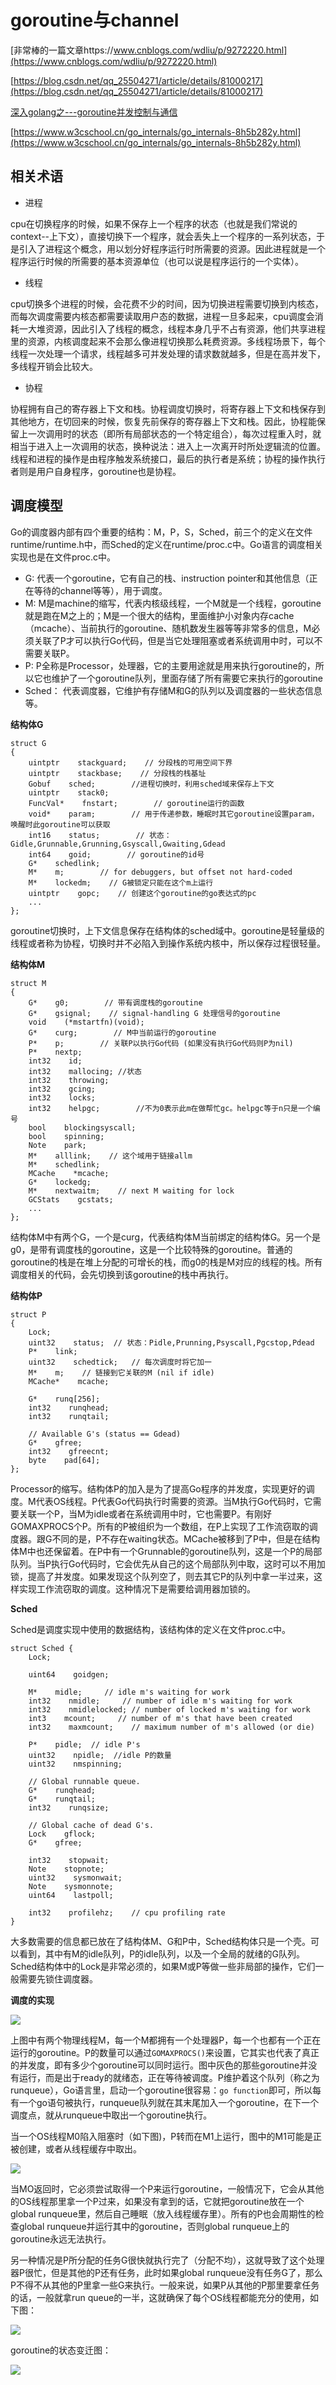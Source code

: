 # goroutine与channel #

[非常棒的一篇文章https://www.cnblogs.com/wdliu/p/9272220.html](https://www.cnblogs.com/wdliu/p/9272220.html)

[https://blog.csdn.net/qq_25504271/article/details/81000217](https://blog.csdn.net/qq_25504271/article/details/81000217)

[深入golang之---goroutine并发控制与通信](https://studygolang.com/articles/13343)

[https://www.w3cschool.cn/go_internals/go_internals-8h5b282y.html](https://www.w3cschool.cn/go_internals/go_internals-8h5b282y.html)

## 相关术语 ##

- 进程

cpu在切换程序的时候，如果不保存上一个程序的状态（也就是我们常说的context--上下文），直接切换下一个程序，就会丢失上一个程序的一系列状态，于是引入了进程这个概念，用以划分好程序运行时所需要的资源。因此进程就是一个程序运行时候的所需要的基本资源单位（也可以说是程序运行的一个实体）。

- 线程

cpu切换多个进程的时候，会花费不少的时间，因为切换进程需要切换到内核态，而每次调度需要内核态都需要读取用户态的数据，进程一旦多起来，cpu调度会消耗一大堆资源，因此引入了线程的概念，线程本身几乎不占有资源，他们共享进程里的资源，内核调度起来不会那么像进程切换那么耗费资源。多线程场景下，每个线程一次处理一个请求，线程越多可并发处理的请求数就越多，但是在高并发下，多线程开销会比较大。

- 协程

协程拥有自己的寄存器上下文和栈。协程调度切换时，将寄存器上下文和栈保存到其他地方，在切回来的时候，恢复先前保存的寄存器上下文和栈。因此，协程能保留上一次调用时的状态（即所有局部状态的一个特定组合），每次过程重入时，就相当于进入上一次调用的状态，换种说法：进入上一次离开时所处逻辑流的位置。线程和进程的操作是由程序触发系统接口，最后的执行者是系统；协程的操作执行者则是用户自身程序，goroutine也是协程。


## 调度模型 ##

Go的调度器内部有四个重要的结构：M，P，S，Sched，前三个的定义在文件runtime/runtime.h中，而Sched的定义在runtime/proc.c中。Go语言的调度相关实现也是在文件proc.c中。

- G: 代表一个goroutine，它有自己的栈、instruction pointer和其他信息（正在等待的channel等等），用于调度。
- M: M是machine的缩写，代表内核级线程，一个M就是一个线程，goroutine就是跑在M之上的；M是一个很大的结构，里面维护小对象内存cache（mcache）、当前执行的goroutine、随机数发生器等等非常多的信息，M必须关联了P才可以执行Go代码，但是当它处理阻塞或者系统调用中时，可以不需要关联P。
- P: P全称是Processor，处理器，它的主要用途就是用来执行goroutine的，所以它也维护了一个goroutine队列，里面存储了所有需要它来执行的goroutine
- Sched： 代表调度器，它维护有存储M和G的队列以及调度器的一些状态信息等。

**结构体G**

```golang
struct G
{
    uintptr    stackguard;    // 分段栈的可用空间下界
    uintptr    stackbase;    // 分段栈的栈基址
    Gobuf    sched;        //进程切换时，利用sched域来保存上下文
    uintptr    stack0;
    FuncVal*    fnstart;        // goroutine运行的函数
    void*    param;        // 用于传递参数，睡眠时其它goroutine设置param，唤醒时此goroutine可以获取
    int16    status;        // 状态：Gidle,Grunnable,Grunning,Gsyscall,Gwaiting,Gdead
    int64    goid;        // goroutine的id号
    G*    schedlink;
    M*    m;        // for debuggers, but offset not hard-coded
    M*    lockedm;    // G被锁定只能在这个m上运行
    uintptr    gopc;    // 创建这个goroutine的go表达式的pc
    ...
};
```

goroutine切换时，上下文信息保存在结构体的sched域中。goroutine是轻量级的线程或者称为协程，切换时并不必陷入到操作系统内核中，所以保存过程很轻量。


**结构体M**

```golang
struct M
{
    G*    g0;        // 带有调度栈的goroutine
    G*    gsignal;    // signal-handling G 处理信号的goroutine
    void    (*mstartfn)(void);
    G*    curg;        // M中当前运行的goroutine
    P*    p;        // 关联P以执行Go代码 (如果没有执行Go代码则P为nil)
    P*    nextp;
    int32    id;
    int32    mallocing; //状态
    int32    throwing;
    int32    gcing;
    int32    locks;
    int32    helpgc;        //不为0表示此m在做帮忙gc。helpgc等于n只是一个编号
    bool    blockingsyscall;
    bool    spinning;
    Note    park;
    M*    alllink;    // 这个域用于链接allm
    M*    schedlink;
    MCache    *mcache;
    G*    lockedg;
    M*    nextwaitm;    // next M waiting for lock
    GCStats    gcstats;
    ...
};
```

结构体M中有两个G，一个是curg，代表结构体M当前绑定的结构体G。另一个是g0，是带有调度栈的goroutine，这是一个比较特殊的goroutine。普通的goroutine的栈是在堆上分配的可增长的栈，而g0的栈是M对应的线程的栈。所有调度相关的代码，会先切换到该goroutine的栈中再执行。

**结构体P**

```golang
struct P
{
    Lock;
    uint32    status;  // 状态：Pidle,Prunning,Psyscall,Pgcstop,Pdead
    P*    link;
    uint32    schedtick;   // 每次调度时将它加一
    M*    m;    // 链接到它关联的M (nil if idle)
    MCache*    mcache;

    G*    runq[256];
    int32    runqhead;
    int32    runqtail;

    // Available G's (status == Gdead)
    G*    gfree;
    int32    gfreecnt;
    byte    pad[64];
};
```

Processor的缩写。结构体P的加入是为了提高Go程序的并发度，实现更好的调度。M代表OS线程。P代表Go代码执行时需要的资源。当M执行Go代码时，它需要关联一个P，当M为idle或者在系统调用中时，它也需要P。有刚好GOMAXPROCS个P。所有的P被组织为一个数组，在P上实现了工作流窃取的调度器。跟G不同的是，P不存在waiting状态。MCache被移到了P中，但是在结构体M中也还保留着。在P中有一个Grunnable的goroutine队列，这是一个P的局部队列。当P执行Go代码时，它会优先从自己的这个局部队列中取，这时可以不用加锁，提高了并发度。如果发现这个队列空了，则去其它P的队列中拿一半过来，这样实现工作流窃取的调度。这种情况下是需要给调用器加锁的。

**Sched**

Sched是调度实现中使用的数据结构，该结构体的定义在文件proc.c中。

```golang
struct Sched {
    Lock;

    uint64    goidgen;

    M*    midle;     // idle m's waiting for work
    int32    nmidle;     // number of idle m's waiting for work
    int32    nmidlelocked; // number of locked m's waiting for work
    int3    mcount;     // number of m's that have been created
    int32    maxmcount;    // maximum number of m's allowed (or die)

    P*    pidle;  // idle P's
    uint32    npidle;  //idle P的数量
    uint32    nmspinning;

    // Global runnable queue.
    G*    runqhead;
    G*    runqtail;
    int32    runqsize;

    // Global cache of dead G's.
    Lock    gflock;
    G*    gfree;

    int32    stopwait;
    Note    stopnote;
    uint32    sysmonwait;
    Note    sysmonnote;
    uint64    lastpoll;

    int32    profilehz;    // cpu profiling rate
}
```

大多数需要的信息都已放在了结构体M、G和P中，Sched结构体只是一个壳。可以看到，其中有M的idle队列，P的idle队列，以及一个全局的就绪的G队列。Sched结构体中的Lock是非常必须的，如果M或P等做一些非局部的操作，它们一般需要先锁住调度器。

**调度的实现**

![](img/Go_goroutine1.jpg)

上图中有两个物理线程M，每一个M都拥有一个处理器P，每一个也都有一个正在运行的goroutine。P的数量可以通过`GOMAXPROCS()`来设置，它其实也代表了真正的并发度，即有多少个goroutine可以同时运行。图中灰色的那些goroutine并没有运行，而是出于ready的就绪态，正在等待被调度。P维护着这个队列（称之为runqueue），Go语言里，启动一个goroutine很容易：`go function`即可，所以每有一个go语句被执行，runqueue队列就在其末尾加入一个goroutine，在下一个调度点，就从runqueue中取出一个goroutine执行。

当一个OS线程M0陷入阻塞时（如下图)，P转而在M1上运行，图中的M1可能是正被创建，或者从线程缓存中取出。

![](img/Go_goroutine2.jpg)

当MO返回时，它必须尝试取得一个P来运行goroutine，一般情况下，它会从其他的OS线程那里拿一个P过来，如果没有拿到的话，它就把goroutine放在一个global runqueue里，然后自己睡眠（放入线程缓存里）。所有的P也会周期性的检查global runqueue并运行其中的goroutine，否则global runqueue上的goroutine永远无法执行。
 
另一种情况是P所分配的任务G很快就执行完了（分配不均），这就导致了这个处理器P很忙，但是其他的P还有任务，此时如果global runqueue没有任务G了，那么P不得不从其他的P里拿一些G来执行。一般来说，如果P从其他的P那里要拿任务的话，一般就拿run queue的一半，这就确保了每个OS线程都能充分的使用，如下图：

![](img/Go_goroutine3.jpg)

goroutine的状态变迁图：

![](img/Go_goroutine_state.jpg)

